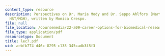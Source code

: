 ```yaml
---
content_type: resource
description: Perspectives on Dr. Maria Mody and Dr. Seppo Ahlfors (Martinos Center,
  HST/MGH), written by Monica Crespo.
file: null
file_location: /coursemedia/22-a09-career-options-for-biomedical-research-fall-2006/aebfb774d46c8295c133345cadb3f8f3_lec7.pdf
file_type: application/pdf
resourcetype: Document
title: lec7.pdf
uid: aebfb774-d46c-8295-c133-345cadb3f8f3
---
```

